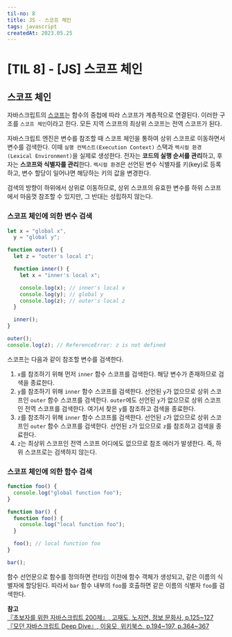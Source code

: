 ```yaml
---
til-no: 8
title: JS - 스코프 체인
tags: javascript
createdAt: 2023.05.25
---
```


# [TIL 8] - [JS] 스코프 체인

## 스코프 체인

자바스크립트의 [스코프](./18.md)는 함수의 중첩에 따라 스코프가 계층적으로 연결된다. 이러한 구조를 `스코프 체인`이라고 한다. 모든 지역 스코프의 최상위 스코프는 전역 스코프가 된다.

자바스크립트 엔진은 변수를 참조할 때 스코프 체인을 통하여 상위 스코프로 이동하면서 변수를 검색한다. 이때 `실행 컨텍스트(Execution Context)` 스택과 `렉시컬 환경(Lexical Environment)`을 실제로 생성한다. 전자는 **코드의 실행 순서를 관리**하고, 후자는 **스코프와 식별자를 관리**한다. `렉시컬 환경`은 선언된 변수 식별자를 키(key)로 등록하고, 변수 할당이 일어나면 해당하는 키의 값을 변경한다.

검색의 방향이 하위에서 상위로 이동하므로, 상위 스코프의 유효한 변수를 하위 스코프에서 마음껏 참조할 수 있지만, 그 반대는 성립하지 않는다.

### 스코프 체인에 의한 변수 검색

```js
let x = "global x",
  y = "global y";

function outer() {
  let z = "outer's local z";

  function inner() {
    let x = "inner's local x";

    console.log(x); // inner's local x
    console.log(y); // global y
    console.log(z); // outer's local z
  }

  inner();
}

outer();
console.log(z); // ReferenceError: z is not defined
```

스코프는 다음과 같이 참조할 변수를 검색한다.

1. `x`를 참조하기 위해 먼저 `inner` 함수 스코프를 검색한다. 해당 변수가 존재하므로 검색을 종료한다.
2. `y`를 참조하기 위해 `inner` 함수 스코프를 검색한다. 선언된 `y`가 없으므로 상위 스코프인 `outer` 함수 스코프를 검색한다. `outer`에도 선언된 `y`가 없으므로 상위 스코프인 전역 스코프를 검색한다. 여기서 찾은 `y`를 참조하고 검색을 종료한다.
3. `z`를 참조하기 위해 `inner` 함수 스코프를 검색한다. 선언된 `z`가 없으므로 상위 스코프인 `outer` 함수 스코프를 검색한다. 선언된 `z`가 있으므로 `z`를 참조하고 검색을 종료한다.
4. `z`는 최상위 스코프인 전역 스코프 어디에도 없으므로 참조 에러가 발생한다. 즉, 하위 스코프로는 검색하지 않는다.

### 스코프 체인에 의한 함수 검색

```js
function foo() {
  console.log("global function foo");
}

function bar() {
  function foo() {
    console.log("local function foo");
  }

  foo(); // local function foo
}

bar();
```

함수 선언문으로 함수를 정의하면 런타임 이전에 함수 객체가 생성되고, 같은 이름의 식별자에 할당된다. 따라서 `bar` 함수 내부의 `foo`를 호출하면 같은 이름의 식별자 `foo`를 검색한다.

**참고**\
[『초보자를 위한 자바스크립트 200제』, 고재도, 노지연, 정보 문화사, p.125~127](http://aladin.kr/p/fejdu)\
[『모던 자바스크립트 Deep Dive』, 이웅모, 위키북스, p.194~197, p.364~367](http://aladin.kr/p/WNplp)
